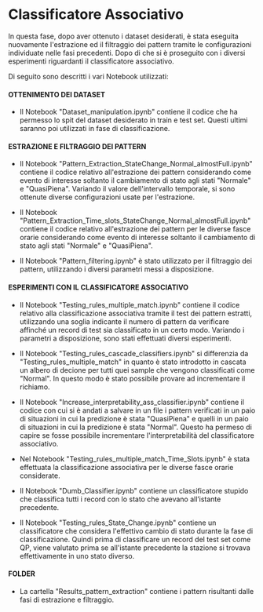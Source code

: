 # Classificatore Associativo

In questa fase, dopo aver ottenuto i dataset desiderati, è stata eseguita nuovamente
l'estrazione ed il filtraggio dei pattern tramite le configurazioni individuate nelle 
fasi precedenti. Dopo di che si è proseguito con i diversi esperimenti riguardanti il 
classificatore associativo.

Di seguito sono descritti i vari Notebook utilizzati:

#### OTTENIMENTO DEI DATASET
- Il Notebook "Dataset_manipulation.ipynb" contiene il codice che ha permesso lo spit
del dataset desiderato in train e test set. Questi ultimi saranno poi utilizzati 
in fase di classificazione.

#### ESTRAZIONE E FILTRAGGIO DEI PATTERN
- Il Notebook "Pattern_Extraction_StateChange_Normal_almostFull.ipynb" contiene 
il codice relativo all'estrazione dei pattern considerando come evento di interesse soltanto il
cambiamento di stato agli stati "Normale" e "QuasiPiena". Variando il valore dell'intervallo
temporale, si sono ottenute diverse configurazioni usate per l'estrazione.

- Il Notebook "Pattern_Extraction_Time_slots_StateChange_Normal_almostFull.ipynb" 
contiene il codice relativo all'estrazione dei pattern per le diverse fasce orarie
considerando come evento di interesse soltanto il cambiamento di stato agli stati 
"Normale" e "QuasiPiena". 

- Il Notebook "Pattern_filtering.ipynb" è stato utilizzato per il filtraggio dei pattern,
utilizzando i diversi parametri messi a disposizione.

#### ESPERIMENTI CON IL CLASSIFICATORE ASSOCIATIVO
- Il Notebook "Testing_rules_multiple_match.ipynb" contiene il codice relativo alla 
classificazione associativa tramite il test dei pattern estratti, utilizzando una
soglia indicante il numero di pattern da verificare affinché un record di test sia classificato
in un certo modo. Variando i parametri a disposizione, sono stati effettuati diversi esperimenti.

- Il Notebook "Testing_rules_cascade_classifiers.ipynb" si differenzia da 
"Testing_rules_multiple_match" in quanto è stato introdotto in cascata un albero di 
decione per tutti quei sample che vengono classificati come "Normal". In questo modo 
è stato possibile provare ad incrementare il richiamo.

- Il Notebook "Increase_interpretability_ass_classifier.ipynb" contiene il codice con cui
si è andati a salvare in un file i pattern verificati in un paio di situazioni in 
cui la predizione è stata "QuasiPiena" e quelli in un paio di situazioni in cui la 
predizione è stata "Normal". Questo ha permeso di capire se fosse possibile incrementare 
l'interpretabilità del classificatore associativo.

- Nel Notebook "Testing_rules_multiple_match_Time_Slots.ipynb" è stata effettuata la
classificazione associativa per le diverse fasce orarie considerate.

- Il Notebook "Dumb_Classifier.ipynb" contiene un classificatore stupido che 
classifica tutti i record con lo stato che avevano all’istante precedente.

- Il Notebook "Testing_rules_State_Change.ipynb" contiene un classificatore 
che considera l'effettivo cambio di stato durante la fase di classificazione. Quindi 
prima di classificare un record del test set come QP, viene valutato prima se 
all'istante precedente la stazione si trovava effettivamente in uno stato diverso.

#### FOLDER
- La cartella "Results_pattern_extraction" contiene i pattern risultanti dalle fasi di estrazione 
e filtraggio.